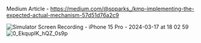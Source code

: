 Medium Article - https://medium.com/@spparks_/kmp-implementing-the-expected-actual-mechanism-57d51d76a2c9


![Simulator Screen Recording - iPhone 15 Pro - 2024-03-17 at 18 02 59](https://github.com/lluzalves/kmpapp/assets/8259531/b18699b3-1e2c-457a-bf78-ab5d921f4c6e) 
![0_EkqupIK_hQZ_0s9p](https://github.com/lluzalves/kmpapp/assets/8259531/98c7e95d-1eb0-4022-8e5a-093d7177e783)
